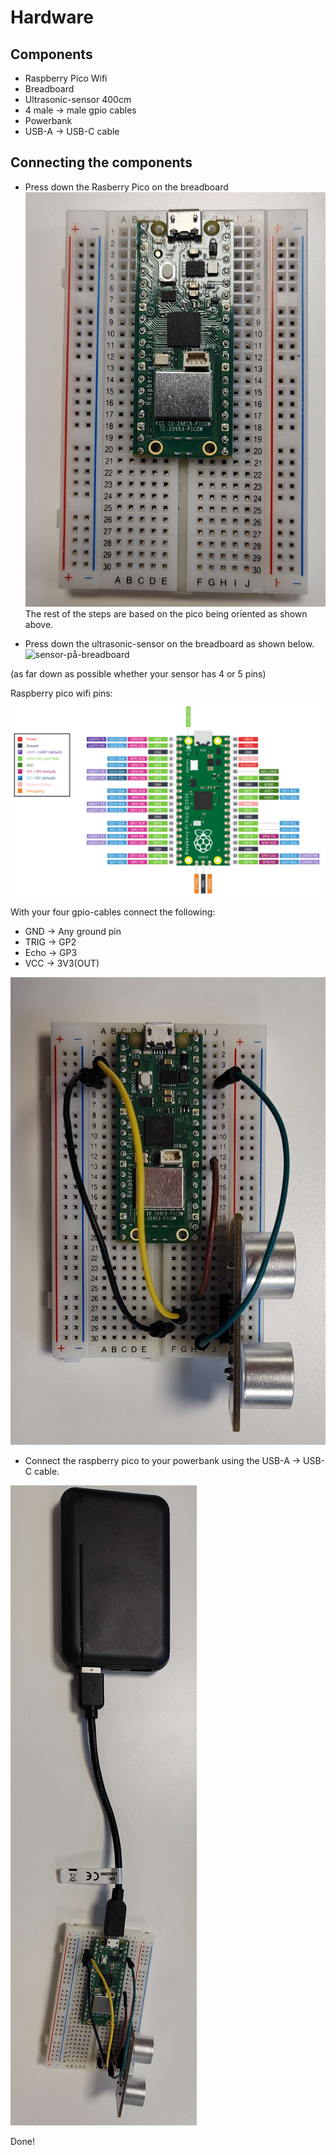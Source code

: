 # Hardware
## Components
* Raspberry Pico Wifi
* Breadboard
* Ultrasonic-sensor 400cm
* 4 male -> male gpio cables
* Powerbank
* USB-A -> USB-C cable

## Connecting the components
* Press down the Rasberry Pico on the breadboard
![pico on breadboard](..\img\breadbord.jpg)
The rest of the steps are based on the pico being oriented as shown above.

* Press down the ultrasonic-sensor on the breadboard as shown below.
![sensor-på-breadboard](..\img\sensor-på.jpg)

(as far down as possible whether your sensor has 4 or 5 pins)

Raspberry pico wifi pins: 
![raspberry pico pins](..\img\pico-pins.png)

With your four gpio-cables connect the following:
* GND -> Any ground pin
* TRIG -> GP2
* Echo -> GP3
* VCC -> 3V3(OUT)

![Connected raspberry pico](..\img\kopplad-pico.jpg)

* Connect the raspberry pico to your powerbank using the USB-A -> USB-C cable.

![Pico connected to powerbank](..\img\pico-med-powerbank.jpg)

Done!